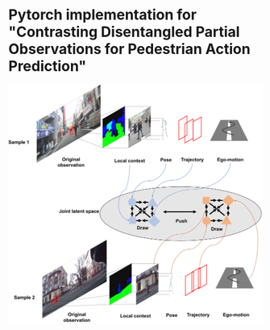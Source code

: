 # Pytorch implementation for "Contrasting Disentangled Partial Observations for Pedestrian Action Prediction"

![Image text](https://github.com/Equinoxxxxx/PedContrast/blob/master/fig1.png)
